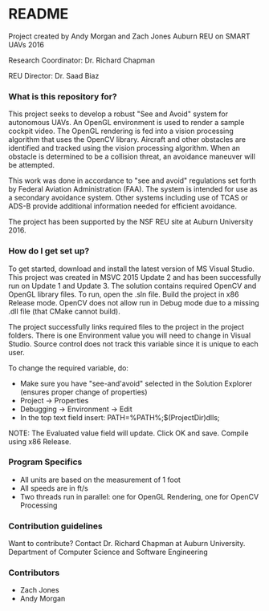 # README #

Project created by Andy Morgan and Zach Jones
Auburn REU on SMART UAVs 2016

Research Coordinator: Dr. Richard Chapman

REU Director: Dr. Saad Biaz

### What is this repository for? ###

This project seeks to develop a robust "See and Avoid" system for autonomous
UAVs. An OpenGL environment is used to render a sample cockpit video. 
The OpenGL rendering is fed into a vision processing algorithm that uses
the OpenCV library. Aircraft and other obstacles are identified and 
tracked using the vision processing algorithm.  When an obstacle is 
determined to be a collision threat, an avoidance maneuver will be attempted.

This work was done in accordance to "see and avoid" regulations set forth
by Federal Aviation Administration (FAA). The system is intended for use 
as a secondary avoidance system. Other systems including use of TCAS or ADS-B
provide additional information needed for efficient avoidance.  

The project has been supported by the NSF REU site at Auburn University 2016.

### How do I get set up? ###

To get started, download and install the latest version of MS Visual Studio. 
This project was created in MSVC 2015 Update 2 and has been successfully
run on Update 1 and Update 3. The solution contains required OpenCV and OpenGL 
library files. To run, open the .sln file. Build the project in x86 Release mode.
OpenCV does not allow run in Debug mode due to a missing .dll file (that CMake
cannot build). 

The project successfully links required files to the project in the project
folders. There is one Environment value you will need to change in Visual Studio.
Source control does not track this variable since it is unique to each user. 

To change the required variable, do:

- Make sure you have "see-and'avoid" selected in the Solution Explorer (ensures proper change of properties)
- Project -> Properties
- Debugging -> Environment -> Edit
- In the top text field insert:
	 PATH=%PATH%;$(ProjectDir)dlls;

NOTE: The Evaluated value field will update. Click OK and save. Compile using x86 Release.

### Program Specifics ###

- All units are based on the measurement of 1 foot
- All speeds are in ft/s
- Two threads run in parallel: one for OpenGL Rendering, one for OpenCV Processing



### Contribution guidelines ###

Want to contribute?  Contact Dr. Richard Chapman at Auburn University.
Department of Computer Science and Software Engineering

### Contributors ###

* Zach Jones
* Andy Morgan